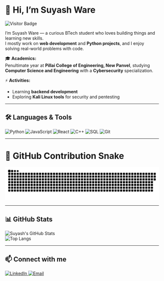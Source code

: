 # 👋 Hi, I’m Suyash Ware

![Visitor Badge](https://komarev.com/ghpvc/?username=SuyashWare&style=flat-square&color=blue)

I’m Suyash Ware — a curious BTech student who loves building things and learning new skills.  
I mostly work on **web development** and **Python projects**, and I enjoy solving real-world problems with code.

🎓 **Academics:**  
Penultimate year at **Pillai College of Engineering, New Panvel**, studying **Computer Science and Engineering** with a **Cybersecurity** specialization.

⚡ **Activities:**  
- Learning **backend development**
- Exploring **Kali Linux tools** for security and pentesting

---

## 🛠️ Languages & Tools

<p align="left">
  <img src="https://img.shields.io/badge/Python-3776AB?style=for-the-badge&logo=python&logoColor=white" alt="Python" />
  <img src="https://img.shields.io/badge/JavaScript-F7DF1E?style=for-the-badge&logo=javascript&logoColor=black" alt="JavaScript" />
  <img src="https://img.shields.io/badge/React-20232A?style=for-the-badge&logo=react&logoColor=61DAFB" alt="React" />
  <img src="https://img.shields.io/badge/C++-00599C?style=for-the-badge&logo=c%2B%2B&logoColor=white" alt="C++" />
  <img src="https://img.shields.io/badge/SQL-4479A1?style=for-the-badge&logo=mysql&logoColor=white" alt="SQL" />
  <img src="https://img.shields.io/badge/Git-F05032?style=for-the-badge&logo=git&logoColor=white" alt="Git" />
</p>

---

# 🐍 GitHub Contribution Snake

![Snake animation](https://raw.githubusercontent.com/OfficialCodeVoyage/OfficialCodeVoyage/refs/heads/output/github-snake-dark.svg)

---

## 📊 GitHub Stats

![Suyash's GitHub Stats](https://github-readme-stats.vercel.app/api?username=SuyashWare&show_icons=true&theme=radical)  
![Top Langs](https://github-readme-stats.vercel.app/api/top-langs/?username=SuyashWare&layout=compact&theme=radical)

---

## 📫 Connect with me

<p align="left">
  <a href="https://www.linkedin.com/in/suyashware">
    <img src="https://img.shields.io/badge/LinkedIn-blue?logo=linkedin&logoColor=white" alt="LinkedIn" />
  </a>
  <a href="mailto:wsuyash23comp@student.mes.ac.in">
    <img src="https://img.shields.io/badge/Email-red?logo=gmail&logoColor=white" alt="Email" />
  </a>
</p>

